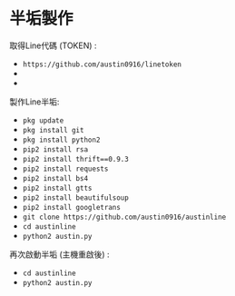 # 半垢製作

取得Line代碼 (TOKEN) :

- `https://github.com/austin0916/linetoken`
-
-
製作Line半垢:

- `pkg update`
- `pkg install git`
- `pkg install python2`
- `pip2 install rsa`
- `pip2 install thrift==0.9.3`
- `pip2 install requests`
- `pip2 install bs4`
- `pip2 install gtts`
- `pip2 install beautifulsoup`
- `pip2 install googletrans`
- `git clone https://github.com/austin0916/austinline`
- `cd austinline`
- `python2 austin.py`

再次啟動半垢 (主機重啟後) :

- `cd austinline`
- `python2 austin.py`
